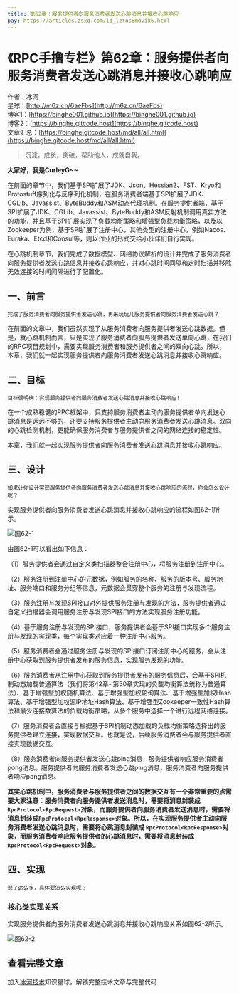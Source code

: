 ```yaml
---
title: 第62章：服务提供者向服务消费者发送心跳消息并接收心跳响应
pay: https://articles.zsxq.com/id_lztns8mdvik6.html
---
```


# 《RPC手撸专栏》第62章：服务提供者向服务消费者发送心跳消息并接收心跳响应

作者：冰河
<br/>星球：[http://m6z.cn/6aeFbs](http://m6z.cn/6aeFbs)
<br/>博客1：[https://binghe001.github.io](https://binghe001.github.io)
<br/>博客2：[https://binghe.gitcode.host](https://binghe.gitcode.host)
<br/>文章汇总：[https://binghe.gitcode.host/md/all/all.html](https://binghe.gitcode.host/md/all/all.html)

> 沉淀，成长，突破，帮助他人，成就自我。

**大家好，我是CurleyG~~**

在前面的章节中，我们基于SPI扩展了JDK、Json、Hessian2、FST、Kryo和Protostuff序列化与反序列化机制，在服务消费者端基于SPI扩展了JDK、CGLib、Javassist、ByteBuddy和ASM动态代理机制。在服务提供者端，基于SPI扩展了JDK、CGLib、Javassist、ByteBuddy和ASM反射机制调用真实方法的功能，并且基于SPI扩展实现了负载均衡策略和增强型负载均衡策略，以及以Zookeeper为例，基于SPI扩展了注册中心，其他类型的注册中心，例如Nacos、Euraka、Etcd和Consul等，则以作业的形式交给小伙伴们自行实现。

在心跳机制章节，我们完成了数据模型、网络协议解析的设计并完成了服务消费者向服务提供者发送心跳信息并接收心跳响应，并对心跳时间间隔和定时扫描并移除无效连接的时间间隔进行了配置化。

## 一、前言

`完成了服务消费者向服务提供者发送心跳，再来玩玩儿服务提供者向服务消费者发送心跳？`

在前面的文章中，我们虽然实现了从服务消费者向服务提供者发送心跳数据。但是，就心跳机制而言，只是实现了服务消费者向服务提供者发送单向心跳，在我们的RPC项目规划中，需要实现服务消费者和服务提供者之间的双向心跳。所以，本章，我们就一起实现服务提供者向服务消费者发送心跳消息并接收心跳响应。

## 二、目标

`目标很明确：实现服务提供者向服务消费者发送心跳消息并接收心跳响应!`

在一个成熟稳健的RPC框架中，只支持服务消费者主动向服务提供者单向发送心跳消息是远远不够的，还要支持服务提供者主动向服务消费者发送心跳消息。双向的心跳检测机制，更能确保服务消费者与服务提供者之间的网络连接的稳定性。

本章，我们就一起实现服务提供者向服务消费者发送心跳消息并接收心跳响应。

## 三、设计

`如果让你设计实现服务提供者向服务消费者发送心跳消息并接收心跳响应的流程，你会怎么设计呢？`

实现服务提供者向服务消费者发送心跳消息并接收心跳响应的流程如图62-1所示。

![图62-1](https://binghe.gitcode.host/assets/images/middleware/rpc/rpc-2022-12-15-001.png)

由图62-1可以看出如下信息：

（1）服务提供者会通过自定义类扫描器整合注册中心，将服务注册到注册中心。

（2）服务注册到注册中心的元数据，例如服务的名称、服务的版本号、服务地址、服务端口和服务分组等信息，元数据会贯穿整个服务的注册与发现流程。

（3）服务注册与发现SPI接口对外提供服务注册与发现的方法，服务提供者通过自定义扫描器会调用服务注册与发现SPI接口的方法实现服务注册功能。

（4）基于服务注册与发现的SPI接口，服务提供者会基于SPI接口实现多个服务注册与发现的实现类，每个实现类对应着一种注册中心服务。

（5）服务消费者会通过服务注册与发现的SPI接口订阅注册中心的服务，会从注册中心获取到服务提供者发布的服务信息，实现服务发现的功能。

（6）服务消费者从注册中心获取到服务提供者发布的服务信息后，会基于SPI机制动态加载普通算法（我们将第42章~第50章实现的负载均衡算法统称为普通算法）、基于增强型加权随机算法、基于增强型加权轮询算法、基于增强型加权Hash算法、基于增强型加权源IP地址Hash算法、基于增强型Zookeeper一致性Hash算法和最少连接数算法的负载均衡策略，从多个服务中选择一个进行远程网络连接。

（7）服务消费者会直接与根据基于SPI机制动态加载的负载均衡策略选择出的服务提供者建立连接，实现数据交互。也就是说，后续服务消费者会与服务提供者直接实现数据交互。

（8）服务消费者向服务提供者发送心跳ping消息，服务提供者响应服务消费者pong消息。服务提供者向服务消费者发送心跳ping消息，服务消费者向服务提供者响应pong消息。

**其实心跳机制中，服务消费者与服务提供者之间的数据交互有一个非常重要的点需要大家注意：服务消费者向服务提供者发送消息时，需要将消息封装成`RpcProtocol<RpcRequest>`对象，而服务提供者向服务消费者发送消息时，需要将消息封装成`RpcProtocol<RpcResponse>`对象。所以，在实现服务提供者主动向服务消费者发送心跳消息时，需要将心跳消息封装成 `RpcProtocol<RpcResponse>`对象，而服务消费者响应服务提供者的心跳消息时，需要将消息封装成`RpcProtocol<RpcRequest>`对象。**

## 四、实现

`说了这么多，具体要怎么实现呢？`

### 核心类实现关系

实现服务提供者向服务消费者发送心跳消息并接收心跳响应关系如图62-2所示。

![图62-2](https://binghe.gitcode.host/assets/images/middleware/rpc/rpc-2022-12-15-002.png)


## 查看完整文章

加入[冰河技术](http://m6z.cn/6aeFbs)知识星球，解锁完整技术文章与完整代码
